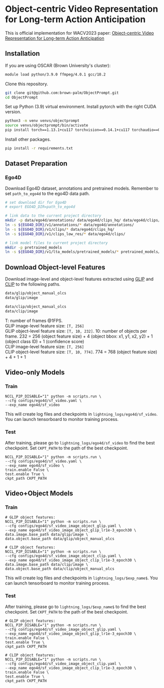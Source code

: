 # Object-centric Video Representation for Long-term Action Anticipation

This is official implementation for WACV2023 paper: [Object-centric Video Representation for Long-term Action Anticipation](https://arxiv.org/pdf/2311.00180.pdf)

## Installation

If you are using OSCAR (Brown University's cluster): 

```bash
module load python/3.9.0 ffmpeg/4.0.1 gcc/10.2
```

Clone this repository.

```bash
git clone git@github.com:brown-palm/ObjectPrompt.git
cd ObjectPrompt
```

Set up Python (3.9) virtual environment. Install pytorch with the right CUDA version. 

```bash
python3 -m venv venvs/objectprompt
source venvs/objectprompt/bin/activate
pip install torch==1.13.1+cu117 torchvision==0.14.1+cu117 torchaudio==0.13.1 --extra-index-url https://download.pytorch.org/whl/cu117
```

Install other packages.

```bash
pip install -r requirements.txt 
```

## Dataset Preparation

### Ego4D

Download Ego4D dataset, annotations and pretrained models. Remember to set `path_to_ego4d` to the ego4D data path.

```bash
# set download dir for Ego4D
# export EGO4D_DIR=path_to_ego4d

# link data to the current project directory
mkdir -p data/ego4d/annotations/ data/ego4d/clips_hq/ data/ego4d/clips/
ln -s ${EGO4D_DIR}/v1/annotations/* data/ego4d/annotations/
ln -s ${EGO4D_DIR}/v1/clips/* data/ego4d/clips_hq/
ln -s ${EGO4D_DIR}/v1/clips_low_res/* data/ego4d/clips/

# link model files to current project directory
mkdir -p pretrained_models
ln -s ${EGO4D_DIR}/v1/lta_models/pretrained_models/* pretrained_models/
```


## Download Object-level Features

Download image-level and object-level features extracted using [GLIP](https://arxiv.org/pdf/2112.03857.pdf) and [CLIP](https://arxiv.org/pdf/2103.00020.pdf) to the following paths.

```bash
data/glip/object_manual_olcs
data/glip/image

data/clip/object_manual_olcs
data/clip/image
```
T: number of frames @1FPS. \
GLIP image-level feature size: `[T, 256]` \
GLIP object-level feature size: `[T, 10, 232]`. 10: number of objects per frame. 232 = 256 (object feature size) + 4 (object bbox: x1, y1, x2, y2) + 1 (object class ID) + 1 (confidence score) \
CLIP image-level feature size: `[T, 256]` \
CLIP object-level feature size: `[T, 10, 774]`. 774 = 768 (object feature size) + 4 + 1 + 1


## Video-only Models
### Train
```shell
NCCL_P2P_DISABLE="1" python -m scripts.run \
--cfg configs/ego4d/sf_video.yaml \
--exp_name ego4d/sf_video
```
This will create log files and checkpoints in `lightning_logs/ego4d/sf_video`. You can launch tensorboard to monitor training process.

### Test
After training, please go to `lightning_logs/ego4d/sf_video` to find the best checkpoint. Set `CKPT_PATH` to the path of the best checkpoint.
```shell
NCCL_P2P_DISABLE="1" python -m scripts.run \
--cfg configs/ego4d/sf_video.yaml \
--exp_name ego4d/sf_video \
train.enable False \
test.enable True \
ckpt_path CKPT_PATH 
```


## Video+Object Models
### Train
```shell
# GLIP object features:
NCCL_P2P_DISABLE="1" python -m scripts.run \
--cfg configs/ego4d/sf_video_image_object_glip.yaml \
--exp_name ego4d/sf_video_image_object_glip_lr1e-3_epoch30 \
data.image.base_path data/glip/image \
data.object.base_path data/glip/object_manual_olcs

# CLIP object features:
NCCL_P2P_DISABLE="1" python -m scripts.run \
--cfg configs/ego4d/sf_video_image_object_clip.yaml \
--exp_name ego4d/sf_video_image_object_clip_lr1e-3_epoch30 \
data.image.base_path data/clip/image \
data.object.base_path data/clip/object_manual_olcs
```
This will create log files and checkpoints in `lightning_logs/$exp_name$`. You can launch tensorboard to monitor training process.


### Test
After training, please go to `lightning_logs/$exp_name$` to find the best checkpoint. Set `CKPT_PATH` to the path of the best checkpoint.
```shell
# GLIP object features:
NCCL_P2P_DISABLE="1" python -m scripts.run \
--cfg configs/ego4d/sf_video_image_object_glip.yaml \
--exp_name ego4d/sf_video_image_object_glip_lr1e-3_epoch30 \
train.enable False \
test.enable True \
ckpt_path CKPT_PATH 

# CLIP object features:
NCCL_P2P_DISABLE="1" python -m scripts.run \
--cfg configs/ego4d/sf_video_image_object_clip.yaml \
--exp_name ego4d/sf_video_image_object_clip_lr1e-3_epoch30 \
train.enable False \
test.enable True \
ckpt_path CKPT_PATH 
```

